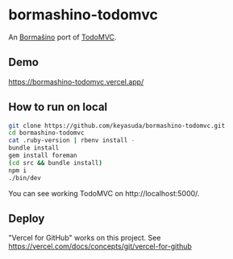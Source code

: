 # bormashino-todomvc

An [Bormaŝino](https://github.com/keyasuda/bormashino) port of [TodoMVC](http://todomvc.com).

## Demo

https://bormashino-todomvc.vercel.app/

## How to run on local

```bash
git clone https://github.com/keyasuda/bormashino-todomvc.git
cd bormashino-todomvc
cat .ruby-version | rbenv install -
bundle install
gem install foreman
(cd src && bundle install)
npm i
./bin/dev
```

You can see working TodoMVC on http://localhost:5000/.

## Deploy

"Vercel for GitHub" works on this project.
See https://vercel.com/docs/concepts/git/vercel-for-github
